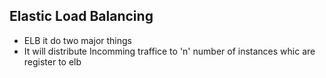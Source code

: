 ## Elastic Load Balancing
- ELB it do two major things 
- It will distribute Incomming traffice to 'n' number of instances whic are register to elb 